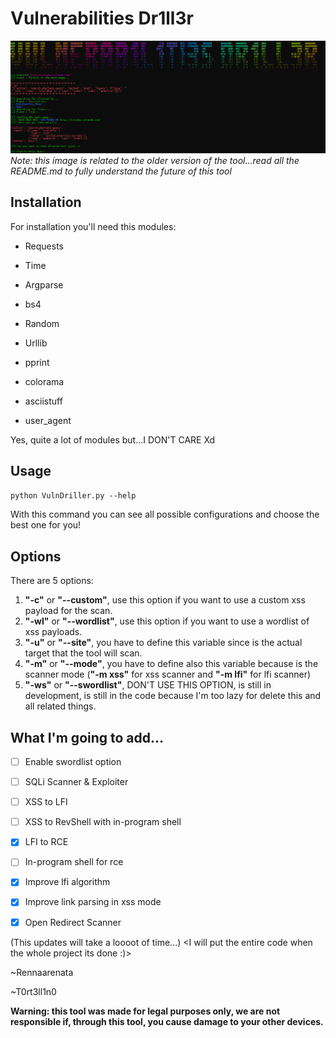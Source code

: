 # Vulnerabilities Dr1ll3r
![Banner](samplee.png)
_Note: this image is related to the older version of the tool...read all the README.md to fully understand the future of this tool_

## Installation
For installation you'll need this modules:

- Requests

- Time

- Argparse

- bs4

- Random

- Urllib

- pprint

- colorama

- asciistuff

- user_agent

Yes, quite a lot of modules but...I DON'T CARE Xd

## Usage
` python VulnDriller.py --help `

With this command you can see all possible configurations and choose the best one for you!

## Options
There are 5 options:
1. **"-c"** or **"--custom"**, use this option if you want to use a custom xss payload for the scan.
2. **"-wl"** or **"--wordlist"**, use this option if you want to use a wordlist of xss payloads.
3. **"-u"** or **"--site"**, you have to define this variable since is the actual target that the tool will scan.
4. **"-m"** or **"--mode"**, you have to define also this variable because is the scanner mode (**"-m xss"** for xss scanner and **"-m lfi"** for lfi scanner)
5. **"-ws"** or **"--swordlist"**, DON'T USE THIS OPTION, is still in development, is still in the code because I'm too lazy for delete this and all related things.


## What I'm going to add...
- [ ] Enable swordlist option

- [ ] SQLi Scanner & Exploiter

- [ ] XSS to LFI

- [ ] XSS to RevShell with in-program shell

- [x] LFI to RCE

- [ ] In-program shell for rce

- [x] Improve lfi algorithm

- [x] Improve link parsing in xss mode

- [x] Open Redirect Scanner

(This updates will take a loooot of time...) <I will put the entire code when the whole project its done :)>

~Rennaarenata

~T0rt3ll1n0



**Warning: this tool was made for legal purposes only, we are not responsible if, through this tool, you cause damage to your other devices.**
